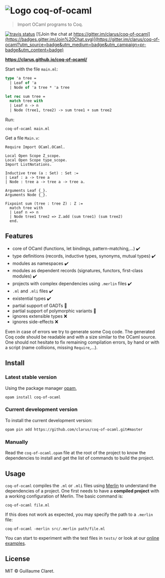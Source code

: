 # ![Logo](https://clarus.github.io/coq-of-ocaml/img/rooster-48.png) coq-of-ocaml
> Import OCaml programs to Coq.

[![travis status](https://img.shields.io/travis/clarus/coq-of-ocaml/master.svg?label=travis-ci)](https://travis-ci.org/clarus/coq-of-ocaml)
[![Join the chat at https://gitter.im/clarus/coq-of-ocaml](https://badges.gitter.im/Join%20Chat.svg)](https://gitter.im/clarus/coq-of-ocaml?utm_source=badge&utm_medium=badge&utm_campaign=pr-badge&utm_content=badge)

**https://clarus.github.io/coq-of-ocaml/**

Start with the file `main.ml`:
```ocaml
type 'a tree =
  | Leaf of 'a
  | Node of 'a tree * 'a tree

let rec sum tree =
  match tree with
  | Leaf n -> n
  | Node (tree1, tree2) -> sum tree1 + sum tree2
```

Run:
```
coq-of-ocaml main.ml
```

Get a file `Main.v`:
```coq
Require Import OCaml.OCaml.

Local Open Scope Z_scope.
Local Open Scope type_scope.
Import ListNotations.

Inductive tree (a : Set) : Set :=
| Leaf : a -> tree a
| Node : tree a -> tree a -> tree a.

Arguments Leaf {_}.
Arguments Node {_}.

Fixpoint sum (tree : tree Z) : Z :=
  match tree with
  | Leaf n => n
  | Node tree1 tree2 => Z.add (sum tree1) (sum tree2)
  end.
```

## Features
* core of OCaml (functions, let bindings, pattern-matching,...) ✔️
* type definitions (records, inductive types, synonyms, mutual types) ✔️
* modules as namespaces ✔️
* modules as dependent records (signatures, functors, first-class modules) ✔️
* projects with complex dependencies using `.merlin` files ✔️
* `.ml` and `.mli` files ✔️
* existential types ✔️
* partial support of GADTs 🌊
* partial support of polymorphic variants 🌊
* ignores extensible types ❌
* ignores side-effects ❌

Even in case of errors we try to generate some Coq code. The generated Coq code should be readable and with a size similar to the OCaml source. One should not hesitate to fix remaining compilation errors, by hand or with a script (name collisions, missing `Require`,...).

## Install
### Latest stable version
Using the package manager [opam](https://opam.ocaml.org/),
```
opam install coq-of-ocaml
```
### Current development version
To install the current development version:
```
opam pin add https://github.com/clarus/coq-of-ocaml.git#master
```

### Manually
Read the `coq-of-ocaml.opam` file at the root of the project to know the dependencies to install and get the list of commands to build the project.

## Usage
`coq-of-ocaml` compiles the `.ml` or `.mli` files using [Merlin](https://github.com/ocaml/merlin) to understand the dependencies of a project. One first needs to have a **compiled project** with a working configuration of Merlin. The basic command is:
```
coq-of-ocaml file.ml
```

If this does not work as expected, you may specify the path to a `.merlin` file:
```
coq-of-ocaml -merlin src/.merlin path/file.ml
```

You can start to experiment with the test files in `tests/` or look at our [online examples](https://clarus.github.io/coq-of-ocaml/examples/).

## License
MIT © Guillaume Claret.
